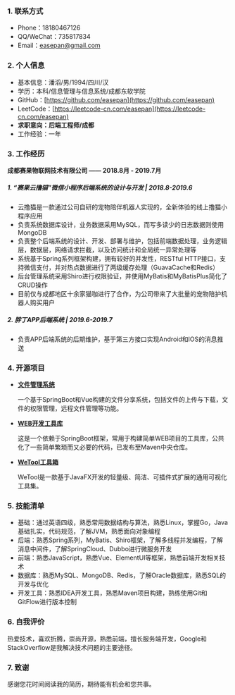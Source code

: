 ### 1. 联系方式

- Phone：18180467126
- QQ/WeChat：735817834
- Email：easepan@gmail.com

### 2. 个人信息
- 基本信息：潘滔/男/1994/四川/汉
- 学历：本科/信息管理与信息系统/成都东软学院
- GitHub：[https://github.com/easepan](https://github.com/easepan)
- LeetCode：[https://leetcode-cn.com/easepan](https://leetcode-cn.com/easepan)
- **求职意向：后端工程师/成都**
- 工作经验：一年

### 3. 工作经历

**成都赛果物联网技术有限公司 —— 2018.8月 - 2019.7月**

##### 1. “赛果云撸猫”微信小程序后端系统的设计与开发 | 2018.8-2019.6

- 云撸猫是一款通过公司自研的宠物陪伴机器人实现的，全新体验的线上撸猫小程序应用
- 负责系统数据库设计，业务数据采用MySQL，而写多读少的日志数据则使用MongoDB
- 负责整个后端系统的设计、开发、部署与维护，包括前端数据处理，业务逻辑层，数据层，网络请求拦截，以及访问统计和全局统一异常处理等
- 系统基于Spring系列框架构建，拥有较好的并发性，RESTful HTTP接口，支持微信支付，并对热点数据进行了两级缓存处理（GuavaCache和Redis）
- 后台管理系统采用Shiro进行权限验证，并使用MyBatis和MyBatisPlus简化了CRUD操作
- 目前仅与成都地区十余家猫咖进行了合作，为公司带来了大批量的宠物陪护机器人购买用户

##### 2. 胖丁APP后端系统 | 2019.6-2019.7

- 负责APP后端系统的后期维护，基于第三方接口实现Android和IOS的消息推送

### 4. 开源项目

- [**文件管理系统**](https://github.com/code4everything/efo)

    一个基于SpringBoot和Vue构建的文件分享系统，包括文件的上传与下载，文件的权限管理，远程文件管理等功能。

- [**WEB开发工具库**](https://github.com/code4everything/boot-surface)

    这是一个依赖于SpringBoot框架，常用于构建简单WEB项目的工具库，公共化了一些简单繁琐而又必要的代码，已发布至Maven中央仓库。
    
- [**WeTool工具箱**](https://gitee.com/code4everything/wetool)

    WeTool是一款基于JavaFX开发的轻量级、简洁、可插件式扩展的通用可视化工具集。

### 5. 技能清单

- 基础：通过英语四级，熟悉常用数据结构与算法，熟悉Linux，掌握Go，Java基础扎实，代码规范，了解JVM，熟悉面向对象编程
- 后端：熟悉Spring系列，MyBatis、Shiro框架，了解多线程并发编程，了解消息中间件，了解SpringCloud、Dubbo进行微服务开发
- 前端：熟悉JavaScript，熟悉Vue、ElementUI等框架，熟悉前端开发相关技术
- 数据库：熟悉MySQL、MongoDB、Redis，了解Oracle数据库，熟悉SQL的开发与优化
- 开发工具：熟悉IDEA开发工具，熟悉Maven项目构建，熟练使用Git和GitFlow进行版本控制

### 6. 自我评价

热爱技术，喜欢折腾，崇尚开源，熟悉前端，擅长服务端开发，Google和StackOverflow是我解决技术问题的主要途径。

### 7. 致谢

感谢您花时间阅读我的简历，期待能有机会和您共事。
